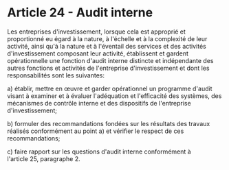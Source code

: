 # Article 24 - Audit interne


Les entreprises d'investissement, lorsque cela est approprié et proportionné eu égard à la nature, à l'échelle et à la complexité de leur activité, ainsi qu'à la nature et à l'éventail des services et des activités d'investissement composant leur activité, établissent et gardent opérationnelle une fonction d'audit interne distincte et indépendante des autres fonctions et activités de l'entreprise d'investissement et dont les responsabilités sont les suivantes:

a) établir, mettre en œuvre et garder opérationnel un programme d'audit visant à examiner et à évaluer l'adéquation et l'efficacité des systèmes, des mécanismes de contrôle interne et des dispositifs de l'entreprise d'investissement;

b) formuler des recommandations fondées sur les résultats des travaux réalisés conformément au point a) et vérifier le respect de ces recommandations;

c) faire rapport sur les questions d'audit interne conformément à l'article 25, paragraphe 2.
